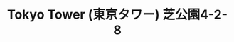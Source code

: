 ---
addr: " \u829D\u516C\u57124-2-8"
city: Tokyo
country: Japan
description: "\u829D\u516C\u57124-2-8 \u6E2F\u533A, \u6771\u4EAC\u90FD 105-0011 \u65E5\u672C"
id: 4b56a5e8f964a5208e1728e3
lat: 35.65857854321072
lng: 139.74544197320938
title: "Tokyo Tower (\u6771\u4EAC\u30BF\u30EF\u30FC) \u829D\u516C\u57124-2-8"
venue: "Tokyo Tower (\u6771\u4EAC\u30BF\u30EF\u30FC)"
---
